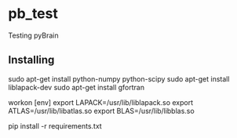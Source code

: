 pb_test
=======

Testing pyBrain

Installing
------
sudo apt-get install python-numpy python-scipy
sudo apt-get install liblapack-dev
sudo apt-get install gfortran

workon [env]
export LAPACK=/usr/lib/liblapack.so
export ATLAS=/usr/lib/libatlas.so
export BLAS=/usr/lib/libblas.so

pip install -r requirements.txt


